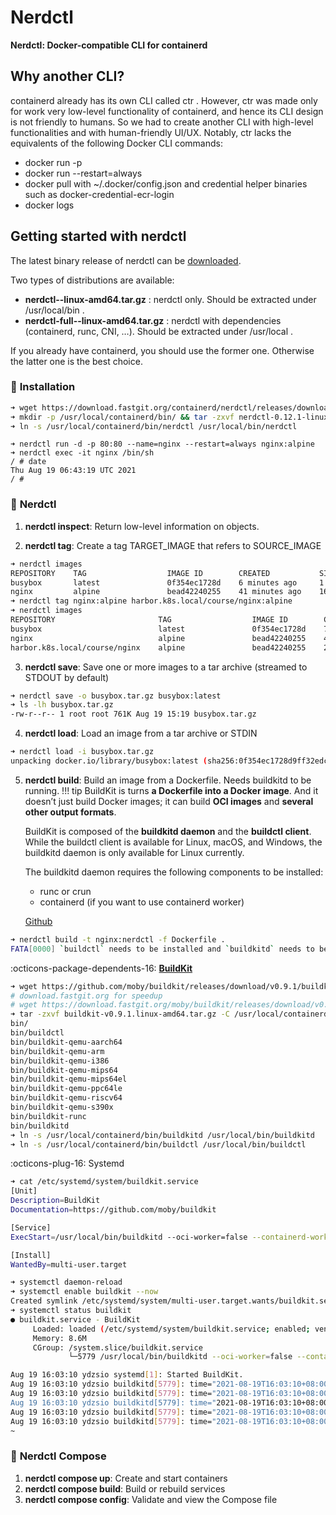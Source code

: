 # Nerdctl

**Nerdctl: Docker-compatible CLI for containerd**

## Why another CLI?
containerd already has its own CLI called ctr . However, ctr was made only for work very low-level functionality of containerd, and hence its CLI design is not friendly to humans. So we had to create another CLI with high-level functionalities and with human-friendly UI/UX.
Notably, ctr lacks the equivalents of the following Docker CLI commands:

- docker run -p <PORT>
- docker run --restart=always
- docker pull with ~/.docker/config.json and credential helper binaries such as docker-credential-ecr-login
- docker logs

## Getting started with nerdctl

The latest binary release of nerdctl can be [downloaded](https://github.com/containerd/nerdctl/releases).

Two types of distributions are available:

- **nerdctl-<VERSION>-linux-amd64.tar.gz** : nerdctl only. Should be extracted under /usr/local/bin .
- **nerdctl-full-<VERSION>-linux-amd64.tar.gz** : nerdctl with dependencies (containerd, runc, CNI, …). Should be extracted under /usr/local .

If you already have containerd, you should use the former one. Otherwise the latter one is the best choice.

### :whale: **Installation**
``` bash
➜ wget https://download.fastgit.org/containerd/nerdctl/releases/download/v0.12.1/nerdctl-0.12.1-linux-amd64.tar.gz
➜ mkdir -p /usr/local/containerd/bin/ && tar -zxvf nerdctl-0.12.1-linux-amd64.tar.gz nerdctl && mv nerdctl /usr/local/containerd/bin/
➜ ln -s /usr/local/containerd/bin/nerdctl /usr/local/bin/nerdctl

```
```
➜ nerdctl run -d -p 80:80 --name=nginx --restart=always nginx:alpine
➜ nerdctl exec -it nginx /bin/sh
/ # date
Thu Aug 19 06:43:19 UTC 2021
/ #
```

### :whale: **Nerdctl**

1. **nerdctl inspect**: Return low-level information on objects.

2. **nerdctl tag**: Create a tag TARGET_IMAGE that refers to SOURCE_IMAGE
``` bash
➜ nerdctl images
REPOSITORY    TAG                  IMAGE ID        CREATED           SIZE
busybox       latest               0f354ec1728d    6 minutes ago     1.3 MiB
nginx         alpine               bead42240255    41 minutes ago    16.0 KiB
➜ nerdctl tag nginx:alpine harbor.k8s.local/course/nginx:alpine
➜ nerdctl images
REPOSITORY                       TAG                  IMAGE ID        CREATED           SIZE
busybox                          latest               0f354ec1728d    7 minutes ago     1.3 MiB
nginx                            alpine               bead42240255    41 minutes ago    16.0 KiB
harbor.k8s.local/course/nginx    alpine               bead42240255    2 seconds ago     16.0 KiB
```

3. **nerdctl save**: Save one or more images to a tar archive (streamed to STDOUT by default)
``` bash
➜ nerdctl save -o busybox.tar.gz busybox:latest
➜ ls -lh busybox.tar.gz
-rw-r--r-- 1 root root 761K Aug 19 15:19 busybox.tar.gz
```
4. **nerdctl load**: Load an image from a tar archive or STDIN
``` bash
➜ nerdctl load -i busybox.tar.gz
unpacking docker.io/library/busybox:latest (sha256:0f354ec1728d9ff32edcd7d1b8bbdfc798277ad36120dc3dc683be44524c8b60)...done
```

5. **nerdctl build**: Build an image from a Dockerfile. Needs buildkitd to be running.
!!! tip
	BuildKit is turns **a Dockerfile into a Docker image**. And it doesn’t just build Docker images; it can build **OCI images** and **several other output formats**.

	BuildKit is composed of the **buildkitd daemon** and the **buildctl client**.
	While the buildctl client is available for Linux, macOS, and Windows, the buildkitd daemon is only available for Linux currently.

	The buildkitd daemon requires the following components to be installed:

    - runc or crun
    - containerd (if you want to use containerd worker)


	[Github](https://github.com/moby/buildkit)

``` bash
➜ nerdctl build -t nginx:nerdctl -f Dockerfile .
FATA[0000] `buildctl` needs to be installed and `buildkitd` needs to be running, see https://github.com/moby/buildkit: exec: "buildctl": executable file not found in $PATH
```

:octicons-package-dependents-16: [**BuildKit**](https://github.com/moby/buildkit)
``` bash
➜ wget https://github.com/moby/buildkit/releases/download/v0.9.1/buildkit-v0.9.1.linux-amd64.tar.gz
# download.fastgit.org for speedup
# wget https://download.fastgit.org/moby/buildkit/releases/download/v0.9.1/buildkit-v0.9.1.linux-amd64.tar.gz
➜ tar -zxvf buildkit-v0.9.1.linux-amd64.tar.gz -C /usr/local/containerd/
bin/
bin/buildctl
bin/buildkit-qemu-aarch64
bin/buildkit-qemu-arm
bin/buildkit-qemu-i386
bin/buildkit-qemu-mips64
bin/buildkit-qemu-mips64el
bin/buildkit-qemu-ppc64le
bin/buildkit-qemu-riscv64
bin/buildkit-qemu-s390x
bin/buildkit-runc
bin/buildkitd
➜ ln -s /usr/local/containerd/bin/buildkitd /usr/local/bin/buildkitd
➜ ln -s /usr/local/containerd/bin/buildctl /usr/local/bin/buildctl
```

:octicons-plug-16: Systemd
``` bash
➜ cat /etc/systemd/system/buildkit.service
[Unit]
Description=BuildKit
Documentation=https://github.com/moby/buildkit

[Service]
ExecStart=/usr/local/bin/buildkitd --oci-worker=false --containerd-worker=true

[Install]
WantedBy=multi-user.target
```

``` bash
➜ systemctl daemon-reload
➜ systemctl enable buildkit --now
Created symlink /etc/systemd/system/multi-user.target.wants/buildkit.service → /etc/systemd/system/buildkit.service.
➜ systemctl status buildkit
● buildkit.service - BuildKit
     Loaded: loaded (/etc/systemd/system/buildkit.service; enabled; vendor preset: enabled)
     Memory: 8.6M
     CGroup: /system.slice/buildkit.service
             └─5779 /usr/local/bin/buildkitd --oci-worker=false --containerd-worker=true

Aug 19 16:03:10 ydzsio systemd[1]: Started BuildKit.
Aug 19 16:03:10 ydzsio buildkitd[5779]: time="2021-08-19T16:03:10+08:00" level=warning msg="using host network as the default"
Aug 19 16:03:10 ydzsio buildkitd[5779]: time="2021-08-19T16:03:10+08:00" level=info msg="found worker \"euznuelxhxb689bc5of7pxmbc\", labels>
Aug 19 16:03:10 ydzsio buildkitd[5779]: time="2021-08-19T16:03:10+08:00" level=info msg="found 1 workers, default=\"euznuelxhxb689bc5of7pxm>
Aug 19 16:03:10 ydzsio buildkitd[5779]: time="2021-08-19T16:03:10+08:00" level=warning msg="currently, only the default worker can be used."
Aug 19 16:03:10 ydzsio buildkitd[5779]: time="2021-08-19T16:03:10+08:00" level=info msg="running server on /run/buildkit/buildkitd.sock"
~
```

### :whale: **Nerdctl Compose**

1. **nerdctl compose up**: Create and start containers
2. **nerdctl compose build**: Build or rebuild services
3. **nerdctl compose config**: Validate and view the Compose file

